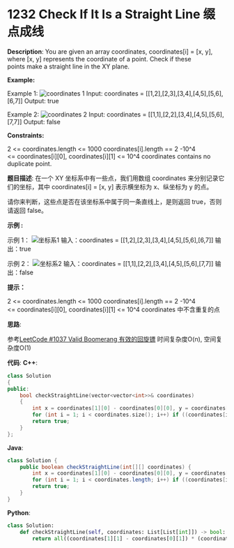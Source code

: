 # 1232 Check If It Is a Straight Line 缀点成线

__Description__:
You are given an array coordinates, coordinates[i] = [x, y], where [x, y] represents the coordinate of a point. Check if these points make a straight line in the XY plane.

__Example:__

Example 1:
![coordinates 1](https://assets.leetcode-cn.com/aliyun-lc-upload/uploads/2019/10/19/untitled-diagram-2.jpg)
Input: coordinates = [[1,2],[2,3],[3,4],[4,5],[5,6],[6,7]]
Output: true

Example 2:
![coordinates 2](https://assets.leetcode-cn.com/aliyun-lc-upload/uploads/2019/10/19/untitled-diagram-1.jpg)
Input: coordinates = [[1,1],[2,2],[3,4],[4,5],[5,6],[7,7]]
Output: false

__Constraints:__

2 <= coordinates.length <= 1000
coordinates[i].length == 2
-10^4 <= coordinates[i][0], coordinates[i][1] <= 10^4
coordinates contains no duplicate point.

__题目描述__:
在一个 XY 坐标系中有一些点，我们用数组 coordinates 来分别记录它们的坐标，其中 coordinates[i] = [x, y] 表示横坐标为 x、纵坐标为 y 的点。

请你来判断，这些点是否在该坐标系中属于同一条直线上，是则返回 true，否则请返回 false。

__示例 :__

示例 1：
![坐标系1](https://assets.leetcode-cn.com/aliyun-lc-upload/uploads/2019/10/19/untitled-diagram-2.jpg)
输入：coordinates = [[1,2],[2,3],[3,4],[4,5],[5,6],[6,7]]
输出：true

示例 2：
![坐标系2](https://assets.leetcode-cn.com/aliyun-lc-upload/uploads/2019/10/19/untitled-diagram-1.jpg)
输入：coordinates = [[1,1],[2,2],[3,4],[4,5],[5,6],[7,7]]
输出：false

__提示：__

2 <= coordinates.length <= 1000
coordinates[i].length == 2
-10^4 <= coordinates[i][0], coordinates[i][1] <= 10^4
coordinates 中不含重复的点

__思路__:

参考[LeetCode #1037 Valid Boomerang 有效的回旋镖](https://www.jianshu.com/p/9bef484a710a)
时间复杂度O(n), 空间复杂度O(1)

__代码__:
__C++__:

```C++
class Solution 
{
public:
    bool checkStraightLine(vector<vector<int>>& coordinates) 
    {
        int x = coordinates[1][0] - coordinates[0][0], y = coordinates[1][1] - coordinates[0][1];
        for (int i = 1; i < coordinates.size(); i++) if ((coordinates[i][0] - coordinates[0][0]) * y != x * (coordinates[i][1] - coordinates[0][1])) return false;
        return true;
    }
};
```

__Java__:

```Java
class Solution {
    public boolean checkStraightLine(int[][] coordinates) {
        int x = coordinates[1][0] - coordinates[0][0], y = coordinates[1][1] - coordinates[0][1];
        for (int i = 1; i < coordinates.length; i++) if ((coordinates[i][0] - coordinates[0][0]) * y != x * (coordinates[i][1] - coordinates[0][1])) return false;
        return true;
    }
}
```

__Python__:

```Python
class Solution:
    def checkStraightLine(self, coordinates: List[List[int]]) -> bool:
        return all((coordinates[1][1] - coordinates[0][1]) * (coordinates[i][0] - coordinates[0][0]) == (coordinates[i][1] - coordinates[0][1]) * (coordinates[1][0] - coordinates[0][0]) for i in range(2, len(coordinates)))
```
